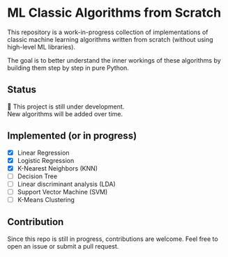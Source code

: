 # ML Classic Algorithms from Scratch

This repository is a work-in-progress collection of implementations of classic machine learning algorithms written from scratch (without using high-level ML libraries).  

The goal is to better understand the inner workings of these algorithms by building them step by step in pure Python.

## Status
🚧 This project is still under development.  
New algorithms will be added over time.  

## Implemented (or in progress)
- [x] Linear Regression  
- [x] Logistic Regression  
- [x] K-Nearest Neighbors (KNN)  
- [ ] Decision Tree  
- [ ] Linear discriminant analysis (LDA)
- [ ] Support Vector Machine (SVM)  
- [ ] K-Means Clustering

## Contribution

Since this repo is still in progress, contributions are welcome.
Feel free to open an issue or submit a pull request.